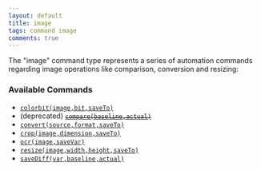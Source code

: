 ```yaml
---
layout: default
title: image
tags: command image
comments: true
---
```



The "image" command type represents a series of automation commands regarding image operations 
like comparison, conversion and resizing:


### Available Commands
- [`colorbit(image,bit,saveTo)`](colorbit(image,bit,saveTo))
- (deprecated) ~~[`compare(baseline,actual)`](compare(baseline,actual))~~
- [`convert(source,format,saveTo)`](convert(source,format,saveTo))
- [`crop(image,dimension,saveTo)`](crop(image,dimension,saveTo))
- [`ocr(image,saveVar)`](ocr(image,saveVar))
- [`resize(image,width,height,saveTo)`](resize(image,width,height,saveTo))
- [`saveDiff(var,baseline,actual)`](saveDiff(var,baseline,actual))